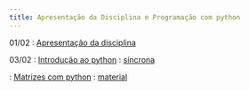 ```yaml
---
title: Apresentação da Disciplina e Programação com python
---
```


01/02
: [Apresentação da disciplina](https://www.youtube.com/watch?v=jBLnYHBm-MU&list=PL__joaA2Kg3FYyN7k_ueF8MuYsTauaoBD&index=1)

03/02 
: [Introdução ao python](https://youtu.be/yXdaZLClHGk)
  : [síncrona](/material/00_lista_python.html)
  
: [Matrizes com python](https://youtu.be/FgXrDIAlwpk)
  : [material](/material/08_matrizes.html)
